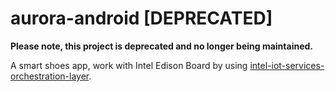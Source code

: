 # aurora-android [DEPRECATED]

**Please note, this project is deprecated and no longer being maintained.**

A smart shoes app, work with Intel Edison Board by using [intel-iot-services-orchestration-layer](https://github.com/01org/intel-iot-services-orchestration-layer).
